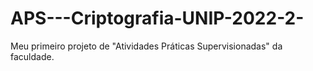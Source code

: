 # APS---Criptografia-UNIP-2022-2-
Meu primeiro projeto de "Atividades Práticas Supervisionadas" da faculdade.
